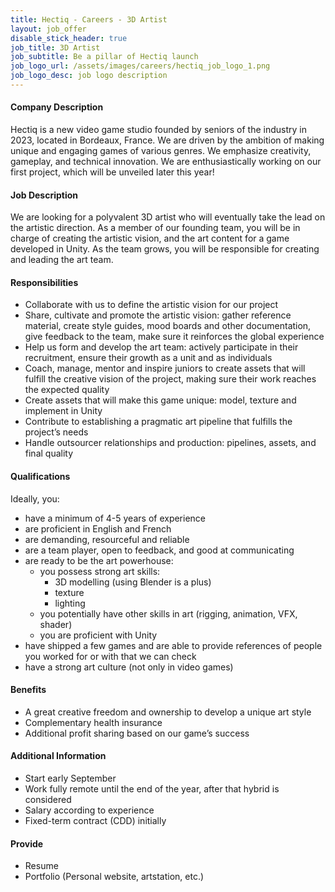 ```yaml
---
title: Hectiq - Careers - 3D Artist
layout: job_offer
disable_stick_header: true
job_title: 3D Artist
job_subtitle: Be a pillar of Hectiq launch 
job_logo_url: /assets/images/careers/hectiq_job_logo_1.png
job_logo_desc: job logo description
---
```


#### **Company Description**
Hectiq is a new video game studio founded by seniors of the industry in 2023, located in Bordeaux, France.
We are driven by the ambition of making unique and engaging games of various genres. We emphasize creativity, gameplay, and technical innovation.
We are enthusiastically working on our first project, which will be unveiled later this year!
#### **Job Description**
We are looking for a polyvalent 3D artist who will eventually take the lead on the artistic direction.
As a member of our founding team, you will be in charge of creating the artistic vision, and the art content for a game developed in Unity. As the team grows, you will be responsible for creating    and leading the art team.
#### **Responsibilities**
- Collaborate with us to define the artistic vision for our project
- Share, cultivate and promote the artistic vision: gather reference material, create style guides, mood boards and other documentation, give feedback to the team, make sure it reinforces the global experience
- Help us form and develop the art team: actively participate in their recruitment, ensure their growth as a unit and as individuals
- Coach, manage, mentor and inspire juniors to create assets that will fulfill the creative vision of the project, making sure their work reaches the expected quality
- Create assets that will make this game unique: model, texture and implement in Unity
- Contribute to establishing a pragmatic art pipeline that fulfills the project’s needs
- Handle outsourcer relationships and production: pipelines, assets, and final quality


#### **Qualifications**
Ideally, you: 
- have a minimum of 4-5 years of experience
- are proficient in English and French
- are demanding, resourceful and reliable
- are a team player, open to feedback, and good at communicating
- are ready to be the art powerhouse:
    - you possess strong art skills: 
        - 3D modelling (using Blender is a plus) 
        - texture 
        - lighting 
    - you potentially have other skills in art (rigging, animation, VFX, shader) 
    - you are proficient with Unity
- have shipped a few games and are able to provide references of people you worked for or with that we can check
- have a strong art culture (not only in video games)

#### **Benefits**
- A great creative freedom and ownership to develop a unique art style
- Complementary health insurance
- Additional profit sharing based on our game’s success

#### **Additional Information**
- Start early September
- Work fully remote until the end of the year, after that hybrid is considered
- Salary according to experience
- Fixed-term contract (CDD) initially


#### **Provide**
- Resume
- Portfolio (Personal website, artstation, etc.)